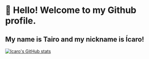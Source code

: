 # 👋 Hello! Welcome to my Github profile.
## My name is Tairo and my nickname is Ícaro!
[![Icaro's GitHub stats](https://github-readme-stats.vercel.app/api?username=tairo.pureza.da.silva)](https://github.com/icaro/github-readme-stats)
